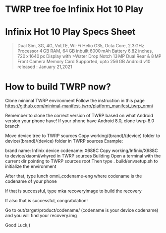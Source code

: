 
# TWRP tree foe Infinix Hot 10 Play
# Infinix Hot 10 Play Specs Sheet

>Dual Sim, 3G, 4G, VoLTE, Wi-Fi
>Helio G35, Octa Core, 2.3 GHz Processor
>4 GB RAM, 64 GB inbuilt
>6000 mAh Battery
>6.82 inches, 720 x 1640 px Display with >Water Drop Notch
>13 MP Dual Rear & 8 MP Front Camera
>Memory Card Supported, upto 256 GB
>Android v10
released : January 21,2021

# How to build TWRP now?

Clone minimal TWRP environment
Follow the instruction in this page
https://github.com/minimal-manifest-twrp/platform_manifest_twrp_omni

Remember to clone the correct version of TWRP based on what Android version your phone have! If your phone have Android 8.0, clone twrp-8.0 branch

Move device tree to TWRP sources
Copy working/(brand)/(device) folder to device/(brand)/(device) folder in TWRP sources
Example:

brand name: Infinix 
device codename: X688C
Copy working/Infinix/X688C to device/xiaomi/whyred in TWRP sources
Building
Open a terminal with the current dir pointing to TWRP sources root
Then type
. build/envsetup.sh
to initialize the environment

After that, type
lunch omni_codename-eng
where codename is the codename of your phone

If that is successful, type
mka recoveryimage
to build the recovery

If also that is successful, congratulation!

Go to out/target/product/codename/ (codename is your device codename) and you will find your recovery.img

Good Luck;)
